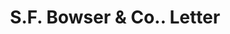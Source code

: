 ---
doi: 10.7916/D8Q82R4Z
date_other: '1897'
date_other_textual: '1897'
form: correspondence
genre:
- Letters (correspondence)
name:
- S.F. Bowser & Co.
object_in_context_url: https://biggert.cul.columbia.edu/items/view/ave_biggert_00286
subject_hierarchical_geographic:
- Fort Wayne, Indiana, United States
subject_name:
- S.F. Bowser & Co.
title: S.F. Bowser & Co.. Letter
sort_title: S.F. Bowser & Co.. Letter
call_number: ave_biggert_00286
coordinates:
- 41.080450000000006,-85.13915
pid: ave_biggert_00286
identifiers: ave_biggert_00286
thumbnail: https://derivativo-1.library.columbia.edu/iiif/2/ldpd:344229/full/!256,256/0/native.jpg
permalink: "/items/ave_biggert_00286/"
layout: iiif-image-page
---